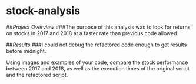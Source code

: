 # **stock-analysis**

##*Project Overview*
###The purpose of this analysis was to look for returns on stocks in 2017 and 2018 at a faster rate than previous code allowed.

##*Results*
###I could not debug the refactored code enough to get results before midnight. 

Using images and examples of your code, compare the stock performance between 2017 and 2018, as well as the execution times of the original script and the refactored script.
